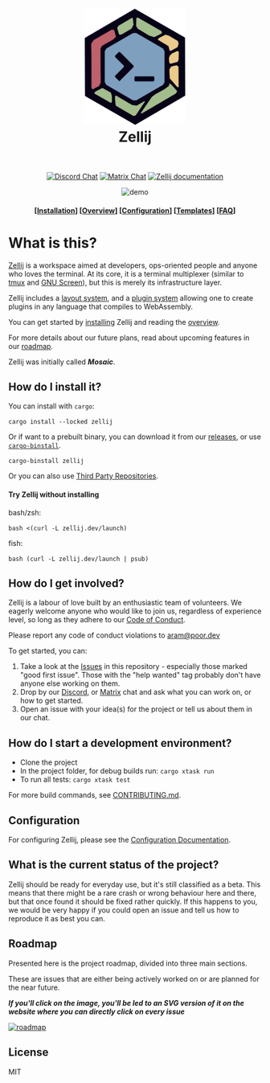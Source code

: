 <h1 align="center">
  <br>
  <img src="https://raw.githubusercontent.com/zellij-org/zellij/main/assets/logo.png" alt="logo" width="200">
  <br>
  Zellij
  <br>
  <br>
</h1>

<p align="center">
  <a href="https://discord.gg/CrUAFH3"><img alt="Discord Chat" src="https://img.shields.io/discord/771367133715628073?color=5865F2&label=discord&style=flat-square"></a>
  <a href="https://matrix.to/#/#zellij_general:matrix.org"><img alt="Matrix Chat" src="https://img.shields.io/matrix/zellij_general:matrix.org?color=1d7e64&label=matrix%20chat&style=flat-square&logo=matrix"></a>
  <a href="https://zellij.dev/documentation/"><img alt="Zellij documentation" src="https://img.shields.io/badge/zellij-documentation-fc0060?style=flat-square"></a>
</p>

<p align="center">
  <img src="https://raw.githubusercontent.com/zellij-org/zellij/main/assets/demo.gif" alt="demo">
</p>

<h4 align="center">
  [<a href="https://zellij.dev/documentation/installation">Installation</a>]
  [<a href="https://zellij.dev/documentation/overview">Overview</a>]
  [<a href="https://zellij.dev/documentation/configuration">Configuration</a>]
  [<a href="https://zellij.dev/documentation/layouts-templates">Templates</a>]
  [<a href="https://zellij.dev/documentation/faq">FAQ</a>]
</h4>

# What is this?

[Zellij](https://en.wikipedia.org/wiki/Zellij) is a workspace aimed at developers, ops-oriented people and anyone who loves the terminal.
At its core, it is a terminal multiplexer (similar to [tmux](https://github.com/tmux/tmux) and [GNU Screen](https://www.gnu.org/software/screen/)), but this is merely its infrastructure layer.

Zellij includes a [layout system](https://zellij.dev/documentation/layouts.html), and a [plugin system](https://zellij.dev/documentation/plugins.html) allowing one to create plugins in any language that compiles to WebAssembly.

You can get started by [installing](https://zellij.dev/documentation/installation.html) Zellij and reading the [overview](https://zellij.dev/documentation/overview.html).

For more details about our future plans, read about upcoming features in our [roadmap](#roadmap).

Zellij was initially called ***Mosaic***.

## How do I install it?

You can install with `cargo`:

```
cargo install --locked zellij
```

Or if want to a prebuilt binary, you can download it from our [releases](https://github.com/zellij-org/zellij/releases), or use [`cargo-binstall`](https://github.com/ryankurte/cargo-binstall).

```
cargo-binstall zellij
```

Or you can also use [Third Party Repositories](./docs/THIRD_PARTY_INSTALL.md).

#### Try Zellij without installing

bash/zsh:
```
bash <(curl -L zellij.dev/launch)
```
fish:
```
bash (curl -L zellij.dev/launch | psub)
```

## How do I get involved?

Zellij is a labour of love built by an enthusiastic team of volunteers. We eagerly welcome anyone who would like to join us, regardless of experience level, so long as they adhere to our [Code of Conduct](CODE_OF_CONDUCT.md).

Please report any code of conduct violations to [aram@poor.dev](mailto:aram@poor.dev)

To get started, you can:
1. Take a look at the [Issues](https://github.com/zellij-org/zellij/issues) in this repository - especially those marked "good first issue". Those with the "help wanted" tag probably don't have anyone else working on them.
2. Drop by our [Discord](https://discord.gg/CrUAFH3), or [Matrix](https://matrix.to/#/#zellij_general:matrix.org) chat and ask what you can work on, or how to get started.
3. Open an issue with your idea(s) for the project or tell us about them in our chat.

## How do I start a development environment?

* Clone the project
* In the project folder, for debug builds run: `cargo xtask run`
* To run all tests: `cargo xtask test`

For more build commands, see [CONTRIBUTING.md](CONTRIBUTING.md).

## Configuration
For configuring Zellij, please see the [Configuration Documentation](https://zellij.dev/documentation/configuration.html).

## What is the current status of the project?

Zellij should be ready for everyday use, but it's still classified as a beta. This means that there might be a rare crash or wrong behaviour here and there, but that once found it should be fixed rather quickly. If this happens to you, we would be very happy if you could open an issue and tell us how to reproduce it as best you can.



## Roadmap
Presented here is the project roadmap, divided into three main sections.

These are issues that are either being actively worked on or are planned for the near future.

***If you'll click on the image, you'll be led to an SVG version of it on the website where you can directly click on every issue***

[![roadmap](https://user-images.githubusercontent.com/795598/168313474-f6cb9754-77ea-4ce3-bc84-8840f2eadd75.png)](https://zellij.dev/roadmap)

## License

MIT
